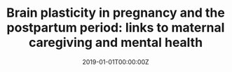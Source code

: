 ---
title: "Brain plasticity in pregnancy and the postpartum period: links to maternal caregiving and mental health"
authors:
- Erika Barba-Müller
- Sinéad Craddock
- Susana Carmona
- Elseline Hoekzema
date: "2019-01-01T00:00:00Z"
doi: ""
publishDate: "2019-01-01T00:00:00Z"
publication_types: ["2"]
publication: "In *Archives of Women's Mental Health*"
tags:
- Maternidad
featured: false
links:
- name: Enlace al artículo
  url: https://pubmed.ncbi.nlm.nih.gov/30008085/
---